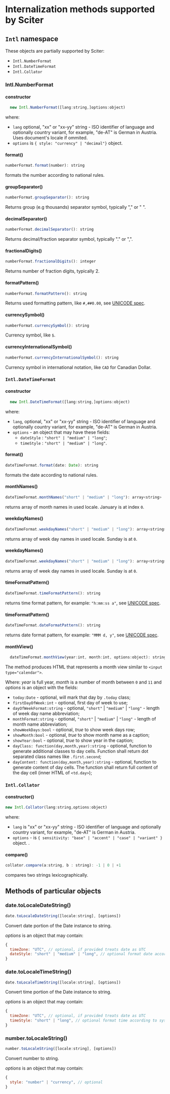 
# Internalization methods supported by Sciter

## `Intl` namespace

These objects are partially supported by Sciter:

* `Intl.NumberFormat`
* `Intl.DateTimeFormat`
* `Intl.Collator`

### Intl.NumberFormat

#### constructor

```js
  new Intl.NumberFormat([lang:string,]options:object)
```
  
where:
* `lang` optional, "xx" or "xx-yy" string - ISO identifier of language and optionally country variant, for example, "de-AT" is German in Austria. Uses document's locale if ommited. 
* `options` is `{ style: "currency" | "decimal"}` object. 

#### format()

```js
numberFormat.format(number): string
```

formats the number according to national rules.

#### groupSeparator()

```js
numberFormat.groupSeparator(): string
```
Returns group (e.g thousands) separator symbol, typically "," or " ".

#### decimalSeparator()

```js
numberFormat.decimalSeparator(): string
```
Returns decimal/fraction separator symbol, typically "." or ",".

#### fractionalDigits()

```js
numberFormat.fractionalDigits(): integer
```
Returns number of fraction digits, typically 2.

#### formatPattern()

```js
numberFormat.formatPattern(): string
```
Returns used formatting pattern, like `#,##0.00`, see [UNICODE spec](https://cldr.unicode.org/translation/number-currency-formats/number-and-currency-patterns).


#### currencySymbol()

```js
numberFormat.currencySymbol(): string
```
Currency symbol, like `$`.

#### currencyInternationalSymbol()

```js
numberFormat.currencyInternationalSymbol(): string
```
Currency symbol in international notation, like `CAD` for Canadian Dollar.


### `Intl.DateTimeFormat`

#### constructor

```js
  new Intl.DateTimeFormat([lang:string,]options:object)
```
  
  where:
  * `lang`, optional, "xx" or "xx-yy" string - ISO identifier of language and optionally country variant, for example, "de-AT" is German in Austria.
  * `options` - an object that may have these fields:
    * `dateStyle` : `"short" | "medium" | "long"`;
    * `timeStyle` : `"short" | "medium" | "long"`.
  
#### format()

```js
dateTimeFormat.format(date: Date): string
```
formats the date according to national rules.

#### monthNames()

```js
dateTimeFormat.monthNames("short" | "medium" | "long"): array<string>
```
returns array of month names in used locale. January is at index `0`.

#### weekdayNames()

```js
dateTimeFormat.weekdayNames("short" | "medium" | "long"): array<string>
```
returns array of week day names in used locale. Sunday is at `0`.

#### weekdayNames()

```js
dateTimeFormat.weekdayNames("short" | "medium" | "long"): array<string>
```
returns array of week day names in used locale. Sunday is at `0`.

#### timeFormatPattern()

```js
dateTimeFormat.timeFormatPattern(): string
```
returns time format pattern, for example: `"h:mm:ss a"`, see [UNICODE spec](https://cldr.unicode.org/translation/date-time/date-time-patterns#basic-time-formats).

#### timeFormatPattern()

```js
dateTimeFormat.dateFormatPattern(): string
```
returns date format pattern, for example: `"MMM d, y"`, see [UNICODE spec](https://cldr.unicode.org/translation/date-time/date-time-patterns#basic-date-formats).

#### monthView()
  
```js
  dateTimeFormat.monthView(year:int, month:int, options:object): string
```  

The method produces HTML that represents a month view similar to `<input type="calendar">`. 

Where: _year_ is full year, _month_ is a number of month between `0` and `11` and _options_ is an object with the fields:

  * `today:Date` - optional, will mark that day by `.today` class;
  * `firstDayOfWeek:int` - optional, first day of week to use;
  * `dayOfWeekFormat:string` - optional, `"short"` | `"medium"` | `"long"` - length of week day name abbreviation;
  * `monthFormat:string` - optional, `"short"` | `"medium"` | `"long"` - length of month name abbreviation;
  * `showWeekDays:bool` - optional, _true_ to show week days row;
  * `showMonth:bool` - optional, _true_ to show month name as a caption;
  * `showYear:bool` - optional, _true_ to show year in the caption;
  * `dayClass: function(day,month,year):string` - optional, function to generate additional classes to day cells. Function shall return dot separated class names like `.first.second`;
  * `dayContent: function(day,month,year):string` - optional, function to generate content of day cells. The function shall return full content of the day cell (inner HTML of `<td.day>`);


### `Intl.Collator`

#### constructor()

```js
new Intl.Collator(lang:string,options:object)
```
  
where:
  * `lang` is "xx" or "xx-yy" string - ISO identifier of language and optionally country variant, for example, "de-AT" is German in Austria.
  * `options` - is `{ sensitivity: "base" | "accent" | "case" | "variant" }` object. . 
  
#### compare()

```js
collator.compare(a:string, b : string): -1 | 0 | +1
```

compares two strings lexicographically. 

## Methods of particular objects

### date.toLocaleDateString()

```js
date.toLocaleDateString([locale:string], [options])
```
Convert date portion of the Date instance to string.

_options_ is an object that may contain: 
```js
{
  timeZone: "UTC", // optional, if provided treats date as UTC
  dateStyle: "short" | "medium" | "long", // optional format date according to system settings,
}
```

### date.toLocaleTimeString()

```js
date.toLocaleTimeString([locale:string], [options])
```

Convert time portion of the Date instance to string.

_options_ is an object that may contain: 
```js
{
  timeZone: "UTC", // optional, if provided treats date as UTC
  timeStyle: "short" | "long", // optional format time according to system settings,
}
```

### number.toLocaleString()

```js
number.toLocaleString([locale:string], [options])
```
Convert number to string.

_options_ is an object that may contain: 
```js
{
  style: "number" | "currency", // optional
}
```
